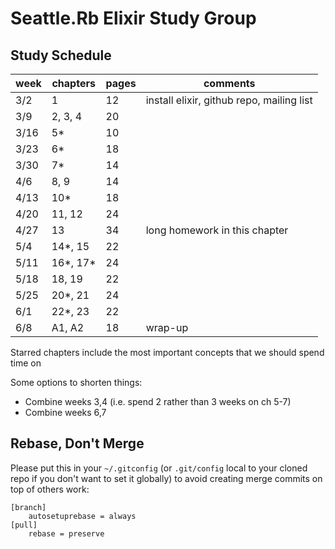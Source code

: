 # Seattle.Rb Elixir Study Group

## Study Schedule

week | chapters   | pages | comments
-----|------------|-------|---------
3/2  | 1          | 12    | install elixir, github repo, mailing list
3/9  | 2, 3, 4    | 20    |
3/16 | 5\*        | 10    |
3/23 | 6\*        | 18    |
3/30 | 7\*        | 14    |
4/6  | 8, 9       | 14    |
4/13 | 10\*       | 18    |
4/20 | 11, 12     | 24    |
4/27 | 13         | 34    | long homework in this chapter
5/4  | 14\*, 15   | 22    |
5/11 | 16\*, 17\* | 24    |
5/18 | 18, 19     | 22    |
5/25 | 20\*, 21   | 24    |
6/1  | 22\*, 23   | 22    |
6/8  | A1, A2     | 18    | wrap-up

Starred chapters include the most important concepts that we should spend time on

Some options to shorten things:

- Combine weeks 3,4 (i.e. spend 2 rather than 3 weeks on ch 5-7)
- Combine weeks 6,7

## Rebase, Don't Merge

Please put this in your `~/.gitconfig` (or `.git/config` local to your
cloned repo if you don't want to set it globally) to avoid creating
merge commits on top of others work:

```
[branch]
	autosetuprebase = always
[pull]
	rebase = preserve
```
